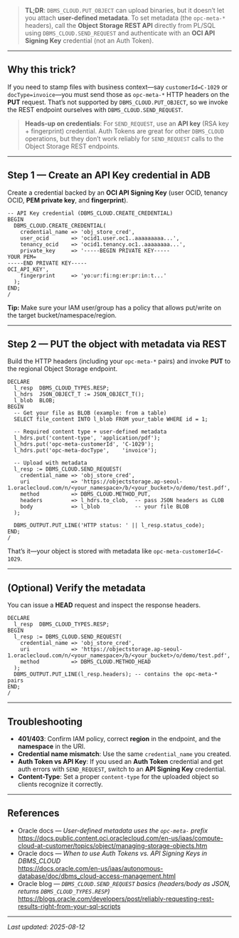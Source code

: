 > **TL;DR**: `DBMS_CLOUD.PUT_OBJECT` can upload binaries, but it doesn’t let you attach **user-defined metadata**. To set metadata (the `opc-meta-*` headers), call the **Object Storage REST API** directly from PL/SQL using `DBMS_CLOUD.SEND_REQUEST` and authenticate with an **OCI API Signing Key** credential (not an Auth Token).

---

## Why this trick?
If you need to stamp files with business context—say `customerId=C-1029` or `docType=invoice`—you must send those as `opc-meta-*` HTTP headers on the **PUT** request. That’s not supported by `DBMS_CLOUD.PUT_OBJECT`, so we invoke the REST endpoint ourselves with `DBMS_CLOUD.SEND_REQUEST`.

> **Heads-up on credentials**: For `SEND_REQUEST`, use an **API key** (RSA key + fingerprint) credential. Auth Tokens are great for other `DBMS_CLOUD` operations, but they don’t work reliably for `SEND_REQUEST` calls to the Object Storage REST endpoints.

---

## Step 1 — Create an API Key credential in ADB
Create a credential backed by an **OCI API Signing Key** (user OCID, tenancy OCID, **PEM private key**, and **fingerprint**).

```plsql
-- API Key credential (DBMS_CLOUD.CREATE_CREDENTIAL)
BEGIN
  DBMS_CLOUD.CREATE_CREDENTIAL(
    credential_name => 'obj_store_cred',
    user_ocid       => 'ocid1.user.oc1..aaaaaaaaa...',
    tenancy_ocid    => 'ocid1.tenancy.oc1..aaaaaaaa...',
    private_key     => '-----BEGIN PRIVATE KEY-----
YOUR PEM=
-----END PRIVATE KEY-----
OCI_API_KEY',
    fingerprint     => 'yo:ur:fi:ng:er:pr:in:t...'
  );
END;
/
```

**Tip:** Make sure your IAM user/group has a policy that allows put/write on the target bucket/namespace/region.

---

## Step 2 — PUT the object with metadata via REST
Build the HTTP headers (including your `opc-meta-*` pairs) and invoke **PUT** to the regional Object Storage endpoint.

```plsql
DECLARE
  l_resp  DBMS_CLOUD_TYPES.RESP;
  l_hdrs  JSON_OBJECT_T := JSON_OBJECT_T();
  l_blob  BLOB;
BEGIN
  -- Get your file as BLOB (example: from a table)
  SELECT file_content INTO l_blob FROM your_table WHERE id = 1;

  -- Required content type + user-defined metadata
  l_hdrs.put('content-type', 'application/pdf');
  l_hdrs.put('opc-meta-customerId', 'C-1029');
  l_hdrs.put('opc-meta-docType',    'invoice');

  -- Upload with metadata
  l_resp := DBMS_CLOUD.SEND_REQUEST(
    credential_name => 'obj_store_cred',
    uri             => 'https://objectstorage.ap-seoul-1.oraclecloud.com/n/<your_namespace>/b/<your_bucket>/o/demo/test.pdf',
    method          => DBMS_CLOUD.METHOD_PUT,
    headers         => l_hdrs.to_clob,  -- pass JSON headers as CLOB
    body            => l_blob           -- your file BLOB
  );

  DBMS_OUTPUT.PUT_LINE('HTTP status: ' || l_resp.status_code);
END;
/
```

That’s it—your object is stored with metadata like `opc-meta-customerId=C-1029`.

---

## (Optional) Verify the metadata
You can issue a **HEAD** request and inspect the response headers.

```plsql
DECLARE
  l_resp  DBMS_CLOUD_TYPES.RESP;
BEGIN
  l_resp := DBMS_CLOUD.SEND_REQUEST(
    credential_name => 'obj_store_cred',
    uri             => 'https://objectstorage.ap-seoul-1.oraclecloud.com/n/<your_namespace>/b/<your_bucket>/o/demo/test.pdf',
    method          => DBMS_CLOUD.METHOD_HEAD
  );
  DBMS_OUTPUT.PUT_LINE(l_resp.headers); -- contains the opc-meta-* pairs
END;
/
```

---

## Troubleshooting
- **401/403**: Confirm IAM policy, correct **region** in the endpoint, and the **namespace** in the URI.  
- **Credential name mismatch**: Use the same `credential_name` you created.  
- **Auth Token vs API Key**: If you used an **Auth Token** credential and get auth errors with `SEND_REQUEST`, switch to an **API Signing Key** credential.  
- **Content-Type**: Set a proper `content-type` for the uploaded object so clients recognize it correctly.

---

## References
- Oracle docs — *User-defined metadata uses the `opc-meta-` prefix*  
  https://docs.public.content.oci.oraclecloud.com/en-us/iaas/compute-cloud-at-customer/topics/object/managing-storage-objects.htm  
- Oracle docs — *When to use Auth Tokens vs. API Signing Keys in DBMS_CLOUD*  
  https://docs.oracle.com/en-us/iaas/autonomous-database/doc/dbms_cloud-access-management.html  
- Oracle blog — *`DBMS_CLOUD.SEND_REQUEST` basics (headers/body as JSON, returns `DBMS_CLOUD_TYPES.RESP`)*  
  https://blogs.oracle.com/developers/post/reliably-requesting-rest-results-right-from-your-sql-scripts

---

*Last updated: 2025-08-12*
